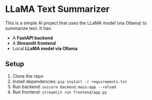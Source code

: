 # LLaMA Text Summarizer
This is a simple AI project that uses the LLaMA model (via Ollama) to summarize text.
It has:
- A **FastAPI backend**
- A **Streamlit frontend**
- Local **LLaMA model via Ollama**
## Setup
1. Clone the repo
2. Install dependencies: `pip install -r requirements.txt`
3. Run backend: `uvicorn backend.main:app --reload`
4. Run frontend: `streamlit run frontend/app.py`